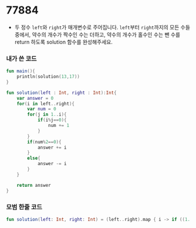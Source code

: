 # 77884

- 두 정수 `left`와 `right`가 매개변수로 주어집니다. `left`부터 `right`까지의 모든 수들 중에서, 약수의 개수가 짝수인 수는 더하고, 약수의 개수가 홀수인 수는 뺀 수를 return 하도록 solution 함수를 완성해주세요.

### 내가 쓴 코드

```kotlin
fun main(){
    println(solution(13,17))
}

fun solution(left : Int, right : Int):Int{
    var answer = 0
    for(i in left..right){
        var num = 0
        for(j in 1..i){
            if(i%j==0){
                num += 1
            }
        }
        if(num%2==0){
            answer += i
        }
        else{
            answer -= i
        }
    }

    return answer
}
```



### 모범 한줄 코드

```kotlin
fun solution(left: Int, right: Int) = (left..right).map { i -> if ((1..i).filter { i % it == 0 }.size % 2 == 0) i else -i }.sum()
```

